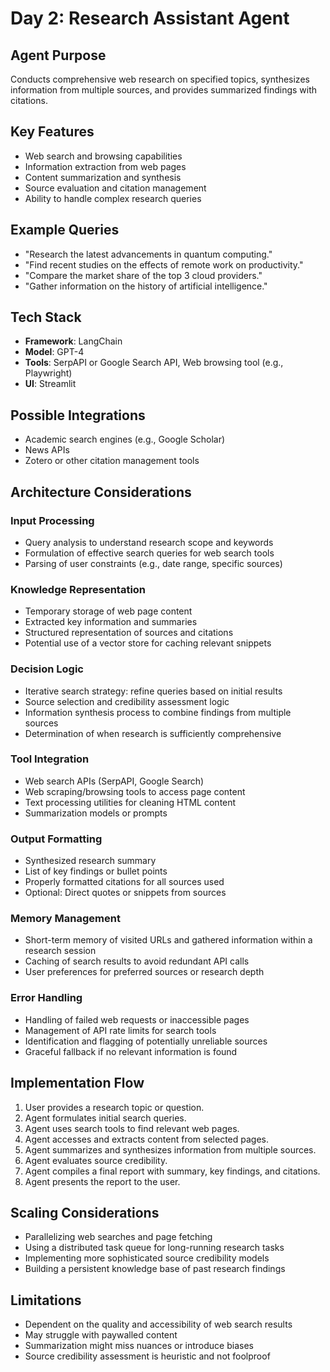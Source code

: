 # Day 2: Research Assistant Agent

## Agent Purpose
Conducts comprehensive web research on specified topics, synthesizes information from multiple sources, and provides summarized findings with citations.

## Key Features
- Web search and browsing capabilities
- Information extraction from web pages
- Content summarization and synthesis
- Source evaluation and citation management
- Ability to handle complex research queries

## Example Queries
- "Research the latest advancements in quantum computing."
- "Find recent studies on the effects of remote work on productivity."
- "Compare the market share of the top 3 cloud providers."
- "Gather information on the history of artificial intelligence."

## Tech Stack
- **Framework**: LangChain
- **Model**: GPT-4
- **Tools**: SerpAPI or Google Search API, Web browsing tool (e.g., Playwright)
- **UI**: Streamlit

## Possible Integrations
- Academic search engines (e.g., Google Scholar)
- News APIs
- Zotero or other citation management tools

## Architecture Considerations

### Input Processing
- Query analysis to understand research scope and keywords
- Formulation of effective search queries for web search tools
- Parsing of user constraints (e.g., date range, specific sources)

### Knowledge Representation
- Temporary storage of web page content
- Extracted key information and summaries
- Structured representation of sources and citations
- Potential use of a vector store for caching relevant snippets

### Decision Logic
- Iterative search strategy: refine queries based on initial results
- Source selection and credibility assessment logic
- Information synthesis process to combine findings from multiple sources
- Determination of when research is sufficiently comprehensive

### Tool Integration
- Web search APIs (SerpAPI, Google Search)
- Web scraping/browsing tools to access page content
- Text processing utilities for cleaning HTML content
- Summarization models or prompts

### Output Formatting
- Synthesized research summary
- List of key findings or bullet points
- Properly formatted citations for all sources used
- Optional: Direct quotes or snippets from sources

### Memory Management
- Short-term memory of visited URLs and gathered information within a research session
- Caching of search results to avoid redundant API calls
- User preferences for preferred sources or research depth

### Error Handling
- Handling of failed web requests or inaccessible pages
- Management of API rate limits for search tools
- Identification and flagging of potentially unreliable sources
- Graceful fallback if no relevant information is found

## Implementation Flow
1. User provides a research topic or question.
2. Agent formulates initial search queries.
3. Agent uses search tools to find relevant web pages.
4. Agent accesses and extracts content from selected pages.
5. Agent summarizes and synthesizes information from multiple sources.
6. Agent evaluates source credibility.
7. Agent compiles a final report with summary, key findings, and citations.
8. Agent presents the report to the user.

## Scaling Considerations
- Parallelizing web searches and page fetching
- Using a distributed task queue for long-running research tasks
- Implementing more sophisticated source credibility models
- Building a persistent knowledge base of past research findings

## Limitations
- Dependent on the quality and accessibility of web search results
- May struggle with paywalled content
- Summarization might miss nuances or introduce biases
- Source credibility assessment is heuristic and not foolproof